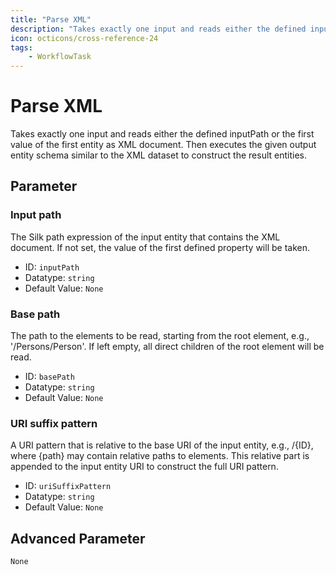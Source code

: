 ```yaml
---
title: "Parse XML"
description: "Takes exactly one input and reads either the defined inputPath or the first value of the first entity as XML document. Then executes the given output entity schema similar to the XML dataset to construct the result entities."
icon: octicons/cross-reference-24
tags: 
    - WorkflowTask
---
```

# Parse XML
<!-- This file was generated - DO NOT CHANGE IT MANUALLY -->



Takes exactly one input and reads either the defined inputPath or the first value of the first entity as XML document. Then executes the given output entity schema similar to the XML dataset to construct the result entities.


## Parameter

### Input path

The Silk path expression of the input entity that contains the XML document. If not set, the value of the first defined property will be taken.

- ID: `inputPath`
- Datatype: `string`
- Default Value: `None`



### Base path

The path to the elements to be read, starting from the root element, e.g., '/Persons/Person'. If left empty, all direct children of the root element will be read.

- ID: `basePath`
- Datatype: `string`
- Default Value: `None`



### URI suffix pattern

A URI pattern that is relative to the base URI of the input entity, e.g., /{ID}, where {path} may contain relative paths to elements. This relative part is appended to the input entity URI to construct the full URI pattern.

- ID: `uriSuffixPattern`
- Datatype: `string`
- Default Value: `None`





## Advanced Parameter

`None`